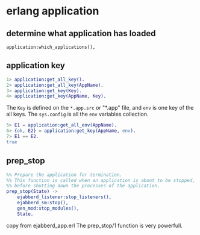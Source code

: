 # erlang application

## determine what application has loaded

```
application:which_applications(),
```


## application key

``` erlang
1> application:get_all_key().
2> application:get_all_key(AppName).
3> application:get_key(Key).
4> application:get_key(AppName, Key).
```

The `Key` is defined on the `*.app.src` or "*.app" file, and `env` is one key of the all keys.
The `sys.config` is all the `env` variables collection.

``` erlang
5> E1 = application:get_all_env(AppName).
6> {ok, E2} = application:get_key(AppName, env).
7> E1 == E2.
true
```

## prep_stop

``` erlang
%% Prepare the application for termination.
%% This function is called when an application is about to be stopped,
%% before shutting down the processes of the application.
prep_stop(State) ->
    ejabberd_listener:stop_listeners(),
    ejabberd_sm:stop(),
    gen_mod:stop_modules(),
    State.
```
copy from ejabberd_app.erl
The prep_stop/1 function is very powerfull.
